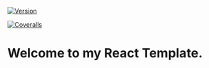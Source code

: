 
[![Version](https://img.shields.io/badge/Version-1.0-brightgreen?style=for-the-badge&logo=appveyor)](https://img.shields.io/badge/Version-1.0-brightgreen)

[![Coveralls](https://coveralls.io/repos/github/tygerbytes/ResourceFitness/badge.svg?branch=master)](https://coveralls.io/github/tygerbytes/ResourceFitness?branch=master)


# Welcome to my React Template.